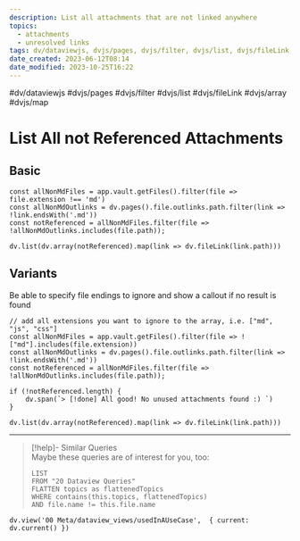 ```yaml
---
description: List all attachments that are not linked anywhere
topics:
  - attachments
  - unresolved links
tags: dv/dataviewjs, dvjs/pages, dvjs/filter, dvjs/list, dvjs/fileLink, dvjs/array, dvjs/map
date_created: 2023-06-12T08:14
date_modified: 2023-10-25T16:22
---
```


#dv/dataviewjs #dvjs/pages #dvjs/filter #dvjs/list #dvjs/fileLink #dvjs/array #dvjs/map

# List All not Referenced Attachments

## Basic

```dataviewjs
const allNonMdFiles = app.vault.getFiles().filter(file => file.extension !== 'md')
const allNonMdOutlinks = dv.pages().file.outlinks.path.filter(link => !link.endsWith('.md'))
const notReferenced = allNonMdFiles.filter(file => !allNonMdOutlinks.includes(file.path));

dv.list(dv.array(notReferenced).map(link => dv.fileLink(link.path)))
```

## Variants

Be able to specify file endings to ignore and show a callout if no result is found

```dataviewjs
// add all extensions you want to ignore to the array, i.e. ["md", "js", "css"]
const allNonMdFiles = app.vault.getFiles().filter(file => !["md"].includes(file.extension))
const allNonMdOutlinks = dv.pages().file.outlinks.path.filter(link => !link.endsWith('.md'))
const notReferenced = allNonMdFiles.filter(file => !allNonMdOutlinks.includes(file.path));

if (!notReferenced.length) {
	dv.span(`> [!done] All good! No unused attachments found :) `)
} 

dv.list(dv.array(notReferenced).map(link => dv.fileLink(link.path)))
```

---

<!-- === end of query page ===  -->

> [!help]- Similar Queries  
> Maybe these queries are of interest for you, too:
> 
> ```dataview
> LIST
> FROM "20 Dataview Queries"
> FLATTEN topics as flattenedTopics
> WHERE contains(this.topics, flattenedTopics)
> AND file.name != this.file.name
> ```

```dataviewjs
dv.view('00 Meta/dataview_views/usedInAUseCase',  { current: dv.current() })
```
